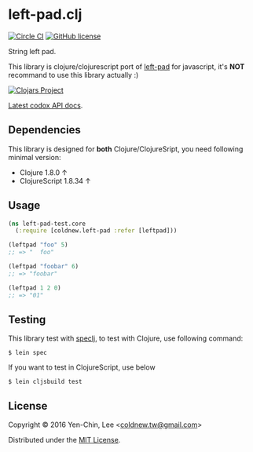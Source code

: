 # left-pad.clj
[![Circle CI](https://circleci.com/gh/coldnew/left-pad.clj.svg?style=svg)](https://circleci.com/gh/coldnew/left-pad.clj)
[![GitHub license](https://img.shields.io/badge/license-MIT-blue.svg)](https://raw.githubusercontent.com/coldnew/left-pad.clj/master/LICENSE)

String left pad.

This library is clojure/clojurescript port of [left-pad](https://github.com/azer/left-pad) for javascript, it's **NOT** recommand to use this library actually :)

[![Clojars Project](http://clojars.org/coldnew/left-pad/latest-version.svg)](http://clojars.org/coldnew/left-pad)

[Latest codox API docs](https://coldnew.github.io/left-pad.clj/).

## Dependencies

This library is designed for **both** Clojure/ClojureSript, you need following minimal version:

* Clojure 1.8.0 ↑
* ClojureScript 1.8.34 ↑

## Usage

```clojure
(ns left-pad-test.core
  (:require [coldnew.left-pad :refer [leftpad]))

(leftpad "foo" 5)
;; => "  foo"

(leftpad "foobar" 6)
;; => "foobar"

(leftpad 1 2 0)
;; => "01"

```

## Testing

This library test with [speclj](https://github.com/slagyr/speclj), to test with Clojure, use following command:

```
$ lein spec
```

If you want to test in ClojureScript, use below

```
$ lein cljsbuild test
```

## License

Copyright © 2016 Yen-Chin, Lee <<coldnew.tw@gmail.com>>

Distributed under the [MIT License](http://opensource.org/licenses/MIT).
